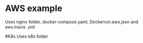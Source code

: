 # AWS example
Uses nginx folder, docker-compose.yaml, Dockerrun.aws.json and aws.travis. yml

#K8s 
Uses k8s folder